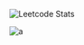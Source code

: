 

![Leetcode Stats](https://leetcard.jacoblin.cool/HomuraSh)


![a](https://user-images.githubusercontent.com/89020414/230804404-f11bab5d-78ff-4c97-bf54-218aec305a95.gif)
